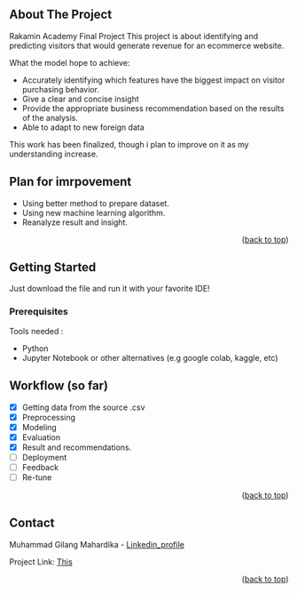 <!-- ABOUT THE PROJECT -->
## About The Project

Rakamin Academy Final Project
This project is about identifying and predicting visitors that would generate revenue for an ecommerce website.

What the model hope to achieve:
* Accurately identifying which features have the biggest impact on visitor purchasing behavior.
* Give a clear and concise insight
* Provide the appropriate business recommendation based on the results of the analysis.
* Able to adapt to new foreign data

This work has been finalized, though i plan to improve on it as my understanding increase.

## Plan for imrpovement
* Using better method to prepare dataset.
* Using new machine learning algorithm.
* Reanalyze result and insight.

<p align="right">(<a href="#readme-top">back to top</a>)</p>


<!-- GETTING STARTED -->
## Getting Started

Just download the file and run it with your favorite IDE!

### Prerequisites

Tools needed :
* Python
* Jupyter Notebook or other alternatives (e.g google colab, kaggle, etc)

<!-- ROADMAP -->
## Workflow (so far)

- [x] Getting data from the source .csv
- [x] Preprocessing
- [x] Modeling
- [x] Evaluation
- [x] Result and recommendations.
- [ ] Deployment
- [ ] Feedback
- [ ] Re-tune

<p align="right">(<a href="#readme-top">back to top</a>)</p>



<!-- CONTACT -->
## Contact

Muhammad Gilang Mahardika - [Linkedin_profile](https://www.linkedin.com/in/muhgilangmahardika/)

Project Link: [This](github.com/UrsaG7/ID-X_Partners_credit)

<p align="right">(<a href="#readme-top">back to top</a>)</p>
